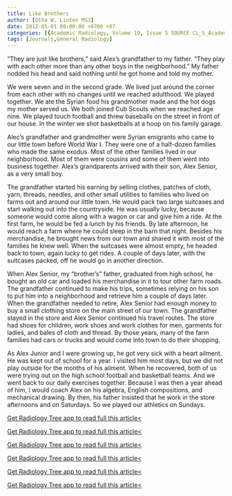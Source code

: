 ```yaml
---
title: Like Brothers
author: [Otha W. Linton MSJ]
date: 2012-05-01 00:00:00 +0700 +07
categories: [{Academic Radiology, Volume 19, Issue 5 SOURCE CL_S_AcademicRadiologyVolume19Issue5 1}]
tags: [Journals,General Radiology]
---
```

“They are just like brothers,” said Alex’s grandfather to my father. “They play with each other more than any other boys in the neighborhood.” My father nodded his head and said nothing until he got home and told my mother.

We were seven and in the second grade. We lived just around the corner from each other with no changes until we reached adulthood. We played together. We ate the Syrian food his grandmother made and the hot dogs my mother served us. We both joined Cub Scouts when we reached age nine. We played touch football and threw baseballs on the street in front of our house. In the winter we shot basketballs at a hoop on his family garage.

Alec’s grandfather and grandmother were Syrian emigrants who came to our little town before World War I. They were one of a half-dozen families who made the same exodus. Most of the other families lived in our neighborhood. Most of them were cousins and some of them went into business together. Alex’s grandparents arrived with their son, Alex Senior, as a very small boy.

The grandfather started his earning by selling clothes, patches of cloth, yarn, threads, needles, and other small utilities to families who lived on farms out and around our little town. He would pack two large suitcases and start walking out into the countryside. He was usually lucky, because someone would come along with a wagon or car and give him a ride. At the first farm, he would be fed a lunch by his friends. By late afternoon, he would reach a farm where he could sleep in the barn that night. Besides his merchandise, he brought news from our town and shared it with most of the families he knew well. When the suitcases were almost empty, he headed back to town, again lucky to get rides. A couple of days later, with the suitcases packed, off he would go in another direction.

When Alex Senior, my “brother’s” father, graduated from high school, he bought an old car and loaded his merchandise in it to tour other farm roads. The grandfather continued to make his trips, sometimes relying on his son to put him into a neighborhood and retrieve him a couple of days later. When the grandfather needed to retire, Alex Senior had enough money to buy a small clothing store on the main street of our town. The grandfather stayed in the store and Alex Senior continued his travel routes. The store had shoes for children, work shoes and work clothes for men, garments for ladies, and bales of cloth and thread. By those years, many of the farm families had cars or trucks and would come into town to do their shopping.

As Alex Junior and I were growing up, he got very sick with a heart ailment. He was kept out of school for a year. I visited him most days, but we did not play outside for the months of his ailment. When he recovered, both of us were trying out on the high school football and basketball teams. And we went back to our daily exercises together. Because I was then a year ahead of him, I would coach Alex on his algebra, English compositions, and mechanical drawing. By then, his father insisted that he work in the store afternoons and on Saturdays. So we played our athletics on Sundays.

[Get Radiology Tree app to read full this article<](https://clinicalpub.com/app)

[Get Radiology Tree app to read full this article<](https://clinicalpub.com/app)

[Get Radiology Tree app to read full this article<](https://clinicalpub.com/app)

[Get Radiology Tree app to read full this article<](https://clinicalpub.com/app)

[Get Radiology Tree app to read full this article<](https://clinicalpub.com/app)

[Get Radiology Tree app to read full this article<](https://clinicalpub.com/app)